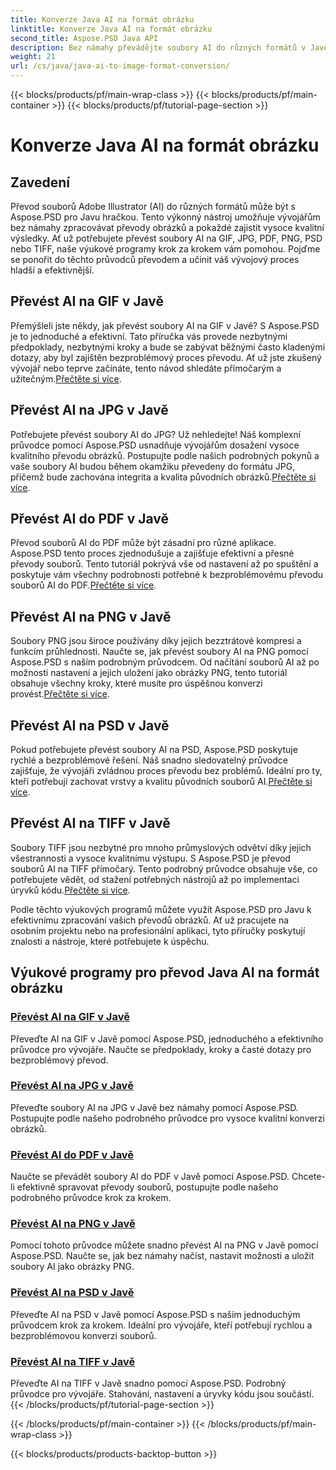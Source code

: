 ```yaml
---
title: Konverze Java AI na formát obrázku
linktitle: Konverze Java AI na formát obrázku
second_title: Aspose.PSD Java API
description: Bez námahy převádějte soubory AI do různých formátů v Javě pomocí Aspose.PSD. Postupujte podle našich komplexních průvodců pro bezproblémové, vysoce kvalitní převody obrázků.
weight: 21
url: /cs/java/java-ai-to-image-format-conversion/
---
```


{{< blocks/products/pf/main-wrap-class >}}
{{< blocks/products/pf/main-container >}}
{{< blocks/products/pf/tutorial-page-section >}}

# Konverze Java AI na formát obrázku


## Zavedení

Převod souborů Adobe Illustrator (AI) do různých formátů může být s Aspose.PSD pro Javu hračkou. Tento výkonný nástroj umožňuje vývojářům bez námahy zpracovávat převody obrázků a pokaždé zajistit vysoce kvalitní výsledky. Ať už potřebujete převést soubory AI na GIF, JPG, PDF, PNG, PSD nebo TIFF, naše výukové programy krok za krokem vám pomohou. Pojďme se ponořit do těchto průvodců převodem a učinit váš vývojový proces hladší a efektivnější.

## Převést AI na GIF v Javě
 Přemýšleli jste někdy, jak převést soubory AI na GIF v Javě? S Aspose.PSD je to jednoduché a efektivní. Tato příručka vás provede nezbytnými předpoklady, nezbytnými kroky a bude se zabývat běžnými často kladenými dotazy, aby byl zajištěn bezproblémový proces převodu. Ať už jste zkušený vývojář nebo teprve začínáte, tento návod shledáte přímočarým a užitečným.[Přečtěte si více](./convert-ai-to-gif/).

## Převést AI na JPG v Javě
Potřebujete převést soubory AI do JPG? Už nehledejte! Náš komplexní průvodce pomocí Aspose.PSD usnadňuje vývojářům dosažení vysoce kvalitního převodu obrázků. Postupujte podle našich podrobných pokynů a vaše soubory AI budou během okamžiku převedeny do formátu JPG, přičemž bude zachována integrita a kvalita původních obrázků.[Přečtěte si více](./convert-ai-to-jpg/).

## Převést AI do PDF v Javě
 Převod souborů AI do PDF může být zásadní pro různé aplikace. Aspose.PSD tento proces zjednodušuje a zajišťuje efektivní a přesné převody souborů. Tento tutoriál pokrývá vše od nastavení až po spuštění a poskytuje vám všechny podrobnosti potřebné k bezproblémovému převodu souborů AI do PDF.[Přečtěte si více](./convert-ai-to-pdf/).

## Převést AI na PNG v Javě
Soubory PNG jsou široce používány díky jejich bezztrátové kompresi a funkcím průhlednosti. Naučte se, jak převést soubory AI na PNG pomocí Aspose.PSD s naším podrobným průvodcem. Od načítání souborů AI až po možnosti nastavení a jejich uložení jako obrázky PNG, tento tutoriál obsahuje všechny kroky, které musíte pro úspěšnou konverzi provést.[Přečtěte si více](./convert-ai-to-png/).

## Převést AI na PSD v Javě
 Pokud potřebujete převést soubory AI na PSD, Aspose.PSD poskytuje rychlé a bezproblémové řešení. Náš snadno sledovatelný průvodce zajišťuje, že vývojáři zvládnou proces převodu bez problémů. Ideální pro ty, kteří potřebují zachovat vrstvy a kvalitu původních souborů AI.[Přečtěte si více](./convert-ai-to-psd/).

## Převést AI na TIFF v Javě
 Soubory TIFF jsou nezbytné pro mnoho průmyslových odvětví díky jejich všestrannosti a vysoce kvalitnímu výstupu. S Aspose.PSD je převod souborů AI na TIFF přímočarý. Tento podrobný průvodce obsahuje vše, co potřebujete vědět, od stažení potřebných nástrojů až po implementaci úryvků kódu.[Přečtěte si více](./convert-ai-to-tiff/).

Podle těchto výukových programů můžete využít Aspose.PSD pro Javu k efektivnímu zpracování vašich převodů obrázků. Ať už pracujete na osobním projektu nebo na profesionální aplikaci, tyto příručky poskytují znalosti a nástroje, které potřebujete k úspěchu.

## Výukové programy pro převod Java AI na formát obrázku
### [Převést AI na GIF v Javě](./convert-ai-to-gif/)
Převeďte AI na GIF v Javě pomocí Aspose.PSD, jednoduchého a efektivního průvodce pro vývojáře. Naučte se předpoklady, kroky a časté dotazy pro bezproblémový převod.
### [Převést AI na JPG v Javě](./convert-ai-to-jpg/)
Převeďte soubory AI na JPG v Javě bez námahy pomocí Aspose.PSD. Postupujte podle našeho podrobného průvodce pro vysoce kvalitní konverzi obrázků.
### [Převést AI do PDF v Javě](./convert-ai-to-pdf/)
Naučte se převádět soubory AI do PDF v Javě pomocí Aspose.PSD. Chcete-li efektivně spravovat převody souborů, postupujte podle našeho podrobného průvodce krok za krokem.
### [Převést AI na PNG v Javě](./convert-ai-to-png/)
Pomocí tohoto průvodce můžete snadno převést AI na PNG v Javě pomocí Aspose.PSD. Naučte se, jak bez námahy načíst, nastavit možnosti a uložit soubory AI jako obrázky PNG.
### [Převést AI na PSD v Javě](./convert-ai-to-psd/)
Převeďte AI na PSD v Javě pomocí Aspose.PSD s naším jednoduchým průvodcem krok za krokem. Ideální pro vývojáře, kteří potřebují rychlou a bezproblémovou konverzi souborů.
### [Převést AI na TIFF v Javě](./convert-ai-to-tiff/)
Převeďte AI na TIFF v Javě snadno pomocí Aspose.PSD. Podrobný průvodce pro vývojáře. Stahování, nastavení a úryvky kódu jsou součástí.
{{< /blocks/products/pf/tutorial-page-section >}}

{{< /blocks/products/pf/main-container >}}
{{< /blocks/products/pf/main-wrap-class >}}

{{< blocks/products/products-backtop-button >}}
